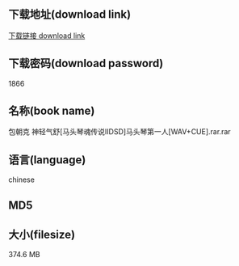 ## 下载地址(download link)
[下载链接 download link](https://voluble-croquembouche-d321dc.netlify.app/?s=%E5%8C%85%E6%9C%9D%E5%85%8B+%E7%A5%9E%E8%BD%BB%E6%B0%94%E8%88%92%5B%E9%A9%AC%E5%A4%B4%E7%90%B4%E9%AD%82%E4%BC%A0%E8%AF%B4%E2%85%A1DSD%5D%E9%A9%AC%E5%A4%B4%E7%90%B4%E7%AC%AC%E4%B8%80%E4%BA%BA%5BWAV%2BCUE%5D.rar)

## 下载密码(download password)
1866

## 名称(book name)
包朝克 神轻气舒[马头琴魂传说ⅡDSD]马头琴第一人[WAV+CUE].rar.rar

## 语言(language)
chinese

## MD5


## 大小(filesize)
374.6 MB
